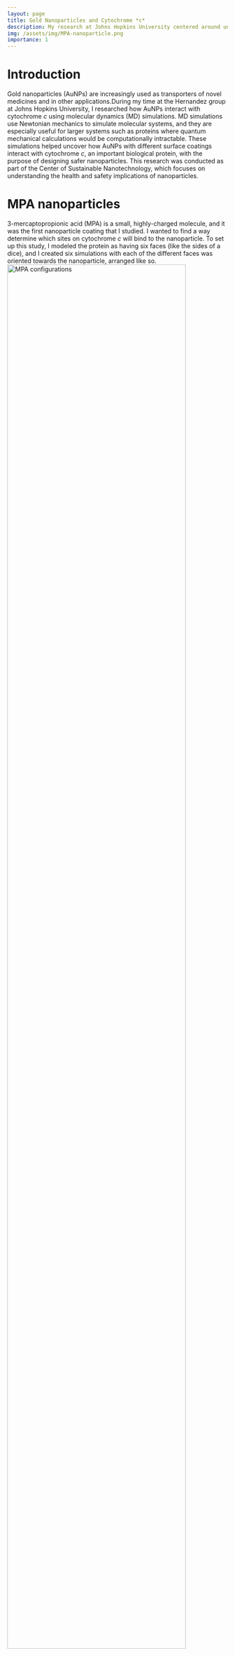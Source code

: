 ```yaml
---
layout: page
title: Gold Nanoparticles and Cytochrome *c*
description: My research at Johns Hopkins University centered around understanding how the cytochrome *c* protein interacts with gold nanoparticles.
img: /assets/img/MPA-nanoparticle.png
importance: 1
---
```


# Introduction
Gold nanoparticles (AuNPs) are increasingly used as transporters of novel medicines and in other applications.During my time at the Hernandez group at Johns Hopkins University, I researched how AuNPs interact with cytochrome *c* using molecular dynamics (MD) simulations. MD simulations use Newtonian mechanics to simulate molecular systems, and they are especially useful for larger systems such as proteins where quantum mechanical calculations would be computationally intractable. These simulations helped uncover how AuNPs with different surface coatings interact with cytochrome *c*, an important biological protein, with the purpose of designing safer nanoparticles. This research was conducted as part of the Center of Sustainable Nanotechnology, which focuses on understanding the health and safety implications of nanoparticles.

# MPA nanoparticles
3-mercaptopropionic acid (MPA) is a small, highly-charged molecule, and it was the first nanoparticle coating that I studied. I wanted to find a way determine which sites on cytochrome *c* will bind to the nanoparticle. To set up this study, I modeled the protein as having six faces (like the sides of a dice), and I created six simulations with each of the different faces was oriented towards the nanoparticle, arranged like so. 
<img class="img-responsive mx-auto d-block" style="width: 90%;" src="{{ '/assets/img/MPA-nanoparticle.png' | absolute_url }}" alt="MPA configurations">

The protein was placed at a short distance away from the AuNP to allow for it to optimize its orientation for the best binding, but is not too far away that it does not bind to the AuNP. Once the protein binds to the surface coating, the simulation continues, allowing the protein to position itself into a more favorable configuration if one exists. Each of these simulations had over 100 thousand atoms, and was run for a 50 nanosecond duration (equivalent to 25 million individual timesteps). 

Once these simulations completed, I analyzed how the nanoparticle interacted with the protein. One simple measure of protein to nanoparticle affinity is the distance between the (center of) the nanoparticle and different parts of the protein surface. This works because the nanoparticle is spherical. I also tracked the number of hydrogen bonds during the simulation, which provide another measure of affinity. Putting these two pieces of evidence together, I determined that the two protein sites, known in literature as -- and --, interacted most strongly with the nanoparticle coating. 
<img class="img-responsive mx-auto d-block" src="{{ '/assets/img/MPA-affinity.svg' | absolute_url }}" alt="MPA affinity graph" data-zoomable>
Additionally, I looked at which specific amino acid residues interacted with the MPA nanoparticle. determined lysine amino acids interacted strongly with the coating, and, as one would expect, the -- and -- sites contained lysines. 
<img class="img-responsive mx-auto d-block" src="{{ '/assets/img/MPA-affinity-detail.svg' | absolute_url }}" alt="MPA affinity residue graph" data-zoomable>
From this figure, it is clear that lysine residues (labeled K in the figure) interact strongly with the MPA, an important finding. 

# EG6 nanoparticles
etylene-glycol 6 (EG6) is a much larger, non-polar, molecule than MPA, which presented a unique set of challenges when compared to MPA. The EG6 coating is more uneven and has variable thickness, which made it more challenging to quantify its interaction with the protein. For example, we could no longer use distance to the nanoparticle as an accurate measure of interaction because the variable thickness of the coating. 

To overcome this challenge, I redefined how the interaction distance to be the distance between a site on the protein and the nearest atom that was part of the surface coating. Additionally, how could we know how much of the protein surface was exposed to the nanoparticle (ie. coverage)? To determine this, I modeled the protein as a rigid body with three principal axes. There is a line between the protein's center of mass and the nanoparticle's center, and this line makes a distinct angle with respect to the principal axes. Tracking this angle throughout all simulations allowed us to quantify the protein's coverage. 

We found that the interaction cytochrome c was much more limited for the EG6 coating when compared to the MPA one. This suggested that non-polar molecules are less interactive toward cytochrome c. 

# Conclusion
My research on AuNP interactions with cytochrome c showed how surface coatings affect protein interaction. We found that the small, highly-charged MPA molecule interacts strongly with the lysines on the surface of cytochrome c, which makes the -- and -- sites, which contain lysines, binding candidates. In contrast, the non-polar EG6 coating does not significantly interact with cytochrome c. This has major implications into how nanoparticle coatings can be designed to prevent unintended proteins from binding, potentially leading to safer surface coating formulations.

If you are interested in learning more about this project, check out the posters I presented.
<div class="center-block text-center">
  <a class="btn btn-sm" role="button" href="{{ '/assets/pdf/JHU-MPA-coated-NPs.pdf' | absolute_url }}">MPA Poster</a>
  <a class="btn btn-sm" role="button" href="{{ '/assets/pdf/JHU-EG6-coated-NPs.pdf' | absolute_url }}">EG6 Poster</a>
</div>